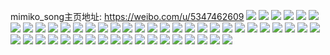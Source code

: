mimiko_song主页地址: https://weibo.com/u/5347462609 
![](https://wx4.sinaimg.cn/mw2000/005PTpiVly1h9jwzeaki0j31js22yhdu.jpg) 
![](https://wx4.sinaimg.cn/mw2000/005PTpiVly1h9jwzk07esj32c03407wj.jpg) 
![](https://wx4.sinaimg.cn/mw2000/005PTpiVly1h9jwznf3ssj326o2lp1kz.jpg) 
![](https://wx4.sinaimg.cn/mw2000/005PTpiVly1h983c3upgxj30j50crtae.jpg) 
![](https://wx4.sinaimg.cn/mw2000/005PTpiVly1h8oo4px8syj30n01ds7d6.jpg) 
![](https://wx4.sinaimg.cn/mw2000/005PTpiVly1h8oo4m46l3j30n00ls75b.jpg) 
![](https://wx4.sinaimg.cn/mw2000/005PTpiVly1h8mtebmm1wj30n01dswz2.jpg) 
![](https://wx4.sinaimg.cn/mw2000/005PTpiVly1h7z3m8vnm9j30n01dsdsf.jpg) 
![](https://wx4.sinaimg.cn/mw2000/005PTpiVly1h7z3m9ilb6j30n01dstmy.jpg) 
![](https://wx4.sinaimg.cn/mw2000/005PTpiVly1h7pdqiz59mj31cx178ncj.jpg) 
![](https://wx4.sinaimg.cn/mw2000/005PTpiVly1h7lapk3l1ej30n00t2td3.jpg) 
![](https://wx4.sinaimg.cn/mw2000/005PTpiVly1h7cvhsesrqj32980p9td9.jpg) 
![](https://wx4.sinaimg.cn/mw2000/005PTpiVly1h7bjrv2ia8j30mz0t4td4.jpg) 
![](https://wx4.sinaimg.cn/mw2000/005PTpiVly1h7ahras3tpj32zk3401kz.jpg) 
![](https://wx4.sinaimg.cn/mw2000/005PTpiVly1h76vy29fjuj30sv0qogpd.jpg) 
![](https://wx4.sinaimg.cn/mw2000/005PTpiVly1h71fsym7gkj30n01dsgz4.jpg) 
![](https://wx4.sinaimg.cn/mw2000/005PTpiVly1h71fsw2jqsj30n01ds16z.jpg) 
![](https://wx4.sinaimg.cn/mw2000/005PTpiVly1h6wzfa3mqfj31zb2j14qr.jpg) 
![](https://wx4.sinaimg.cn/mw2000/005PTpiVly1h6vr3xfqogj30n00g0ack.jpg) 
![](https://wx4.sinaimg.cn/mw2000/005PTpiVly1h6s2nzt502j33403407wl.jpg) 
![](https://wx4.sinaimg.cn/mw2000/005PTpiVly1h6aqvwdd20j32c0340u0y.jpg) 
![](https://wx4.sinaimg.cn/mw2000/005PTpiVly1h68sazgp1jj32c0340e82.jpg) 
![](https://wx4.sinaimg.cn/mw2000/005PTpiVly1h5yhgcjj7sj30jj0fudhq.jpg) 
![](https://wx4.sinaimg.cn/mw2000/005PTpiVly1h5yhgh53raj33403404qr.jpg) 
![](https://wx4.sinaimg.cn/mw2000/005PTpiVly1h5yhgmetczj3340340x6r.jpg) 
![](https://wx4.sinaimg.cn/mw2000/005PTpiVly1h5yhh73fbaj32yd2c0b2a.jpg) 
![](https://wx4.sinaimg.cn/mw2000/005PTpiVly1h5yhhqbr5ij32vw291kjm.jpg) 
![](https://wx4.sinaimg.cn/mw2000/005PTpiVly1h5qbd6ybt7j32c0340e82.jpg) 
![](https://wx4.sinaimg.cn/mw2000/005PTpiVly1h5mp2534aaj30n01dstup.jpg) 
![](https://wx4.sinaimg.cn/mw2000/005PTpiVly1h5mp22zfacj30n01dsx0g.jpg) 
![](https://wx4.sinaimg.cn/mw2000/005PTpiVly1h5j2iwev82j30tu13ugva.jpg) 
![](https://wx4.sinaimg.cn/mw2000/005PTpiVly1h5384373yij31qk2qr1ky.jpg) 
![](https://wx4.sinaimg.cn/mw2000/005PTpiVly1h53845u7hxj31nj2ghnpd.jpg) 
![](https://wx4.sinaimg.cn/mw2000/005PTpiVly1h53841gtvmj32c0340kjm.jpg) 
![](https://wx4.sinaimg.cn/mw2000/005PTpiVly1h5383zjwivj32c0340u0y.jpg) 
![](https://wx4.sinaimg.cn/mw2000/005PTpiVly1h52ta5ib88j30n01ds4iw.jpg) 
![](https://wx4.sinaimg.cn/mw2000/005PTpiVly1h50rhsugnej326q2ohhdu.jpg) 
![](https://wx4.sinaimg.cn/mw2000/005PTpiVly1h50rhuk0xgj320u2mkb2a.jpg) 
![](https://wx4.sinaimg.cn/mw2000/005PTpiVly1h4rgem5twxj32802yob2b.jpg) 
![](https://wx4.sinaimg.cn/mw2000/005PTpiVly1h4o5sewyguj30n0075q48.jpg) 
![](https://wx4.sinaimg.cn/mw2000/005PTpiVly1h4o5sf7fi2j30n00fudir.jpg) 
![](https://wx4.sinaimg.cn/mw2000/005PTpiVly1h4o5sfhyogj30n00bvac9.jpg) 
![](https://wx4.sinaimg.cn/mw2000/005PTpiVly1h4o5sftbbaj30n00ggn03.jpg) 
![](https://wx4.sinaimg.cn/mw2000/005PTpiVly1h4o5seixz7j30n007lwfx.jpg) 
![](https://wx4.sinaimg.cn/mw2000/005PTpiVly1h4kpmt7ghcj31bf0qoq8g.jpg) 
![](https://wx4.sinaimg.cn/mw2000/005PTpiVly1h4id460phwj33401y3npf.jpg) 
![](https://wx4.sinaimg.cn/mw2000/005PTpiVly1h4id42yzcbj32c0340x6q.jpg) 
![](https://wx4.sinaimg.cn/mw2000/005PTpiVly1h4h5tbc2t8j30n01ds4qp.jpg) 
![](https://wx4.sinaimg.cn/mw2000/005PTpiVly1h43bnczjjaj320l2to4qr.jpg) 

